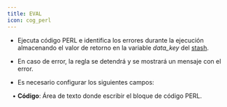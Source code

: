 ```yaml
---
title: EVAL
icon: cog_perl
---
```


* Ejecuta código PERL e identifica los errores durante la ejecución almacenando el valor de retorno en la variable *data_key* del [stash](Conceptos/stash).

* En caso de error, la regla se detendrá y se mostrará un mensaje con el error.

* Es necesario configurar los siguientes campos: <br />

&nbsp; &nbsp;• **Código**: Área de texto donde escribir el bloque de código PERL.


